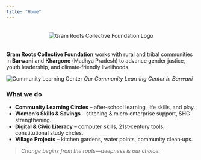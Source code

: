 ```yaml
---
title: "Home"
---
```


<div style="text-align: center; margin: 2rem 0;">
  <img src="/images/logo.png" alt="Gram Roots Collective Foundation Logo" class="logo" style="max-height: 120px; width: auto;">
</div>

**Gram Roots Collective Foundation** works with rural and tribal communities in **Barwani** and **Khargone** (Madhya Pradesh) to advance gender justice, youth leadership, and climate‑friendly livelihoods.

![Community Learning Center](/images/computer%20centre%20photo.jpeg)
*Our Community Learning Center in Barwani*

### What we do
- **Community Learning Circles** – after‑school learning, life skills, and play.
- **Women’s Skills & Savings** – stitching & micro‑enterprise support, SHG strengthening.
- **Digital & Civic Literacy** – computer skills, 21st‑century tools, constitutional study circles.
- **Village Projects** – kitchen gardens, water points, community clean‑ups.

> *Change begins from the roots—deepness is our choice.*

